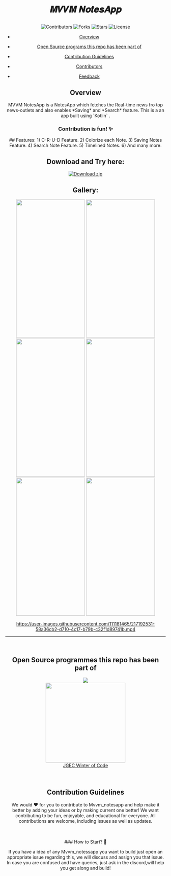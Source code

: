 # <p align="center">𝑴𝑽𝑽𝑴 𝑵𝒐𝒕𝒆𝒔𝑨𝒑𝒑</P>
<div align="center">

![Contributors](https://img.shields.io/github/contributors/aniketsen123/Mvvm_newsapp?style=for-the-badge)
  ![Forks](https://img.shields.io/github/forks/aniketsen123/Mvvm_newsapp?style=for-the-badge)
![Stars](https://img.shields.io/github/stars/aniketsen123/Mvvm_newsapp?style=for-the-badge)
![License](https://img.shields.io/github/license/aniketsen123/Mvvm_newsapp?style=for-the-badge)
<!-- ---------------------------------------------------------------------------------------------------------------------- -->
<!-- TABLE OF CONTENTS --> 


* [Overview](#Overview)

* [Open Source programs this repo has been part of](#Open-Source-programs-this-repo-has-been-part-of)
* [Contribution Guidelines](#Contribution-Guidelines)
* [Contributors](#Contributors)
* [Feedback](#Feedback)

<h2 align="center">Overview</h2>

<p align="center">MVVM NotesApp is a NotesApp which fetches the Real-time news fro top news-outlets and also enables *Saving* and *Search* feature.
This is a an app built using `Kotlin` .</p>
<div align="center">   <h3>     Contribution is fun! ✨    </h3>    </div>
## Features:
1) C-R-U-D Feature.
2) Colorize each Note.
3) Saving Notes Feature. 
4) Search Note Feature.
5) Timelined Notes.
6) And many more.

## Download and Try here:
[![Download zip](https://custom-icon-badges.herokuapp.com/badge/-Download-blue?style=for-the-badge&logo=download&logoColor=white "Download zip")](https://drive.google.com/file/d/1ee37I42-Gv_jFKuF4e2FeS8_eBnAESA-/view?usp=share_link)




## Gallery:
<kbd><img width="216" height="432" src="https://user-images.githubusercontent.com/110724849/219843143-51068f49-a9be-438a-afba-ad95677197e5.png"  /></kbd>
<kbd><img width="216" height="432" src="https://user-images.githubusercontent.com/110724849/219843147-22caa437-2457-4763-8b57-c545178fb7db.png"  /></kbd>
<kbd><img width="216" height="432" src="https://user-images.githubusercontent.com/110724849/219843158-c94abca4-5efb-41ce-bded-bfd48658b51f.png"  /></kbd>
<kbd><img width="216" height="432" src="https://user-images.githubusercontent.com/110724849/219843170-2fc280eb-b300-47db-bc22-98a473a21df2.png"  /></kbd>
<kbd><img width="216" height="432" src="https://user-images.githubusercontent.com/110724849/219843236-ed204f81-4955-475f-8209-8c0088d6a36f.png"  /></kbd>
<kbd><img width="216" height="432" src="https://user-images.githubusercontent.com/110724849/219843247-69ef3504-811d-44d7-a94b-2cd6218c9894.png"  /></kbd>

https://user-images.githubusercontent.com/111181465/217192531-58a36cb2-d710-4c17-b79b-c32f1d89741b.mp4

---
<br>
<h2 align="center">Open Source programmes this repo has been part of</h2>
<a href="https://github.com/aniketsen123/Mvvm_newsapp"><img src="https://badges.frapsoft.com/os/v2/open-source.svg?v=103"></a>


<div align="center">
<img src="https://user-images.githubusercontent.com/80174214/161392790-7895ef9b-bc4d-41ee-a17a-395e3773ac19.png" width="250px">
</div>

<div align="center">
    <a href="https://jwoc.tech/">JGEC Winter of Code</a>

</div>
<br>
<br>
<h2 align="center">Contribution Guidelines</h2>

<p align="center">                    We would ❤️ for you to contribute to Mvvm_notesapp and help make it better by adding your ideas or by making current one better! We want contributing to be fun, enjoyable, and educational for everyone. All contributions are welcome, including issues as well as updates.                         </p>

<br>

<br>
###  How to Start?  📌

If you have a idea of any Mvvm_notessapp you want to build just open an appropriate issue regarding this, we will discuss and assign you that issue. In case you are confused and have queries, just ask in the discord,will help you get along and build!
<br>

